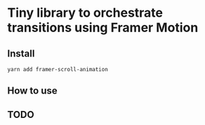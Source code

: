 # Tiny library to orchestrate transitions using Framer Motion

## Install

`yarn add framer-scroll-animation`

## How to use

TODO
- 

